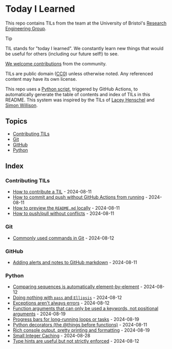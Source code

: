 # Today I Learned

This repo contains TILs from the team at the University of Bristol's [Research Engineering Group](https://jgibristol.github.io/REG/).

> [!TIP]  
> TIL stands for "today I learned". We constantly learn new things that would be useful for others (including our future self!) to see.

[We welcome contributions](#contributing-tils) from the community.

TILs are public domain ([CC0](LICENSE)) unless otherwise noted. Any referenced content may have its own license.

This repo uses a [Python script](build_readme.py), triggered by GitHub Actions, to automatically generate the table of contents and index of TILs in this README. This system was inspired by the TILs of [Lacey Henschel](https://github.com/williln/til) and [Simon Willison](https://github.com/simonw/til).

<!-- Do not manually edit the items in the placeholders below this point. They will be automatically updated by GitHub Actions. -->

## Topics

<!-- toc starts -->
- [Contributing TILs](#contributing-tils)
- [Git](#git)
- [GitHub](#github)
- [Python](#python)
<!-- toc ends -->

## Index

<!-- index starts -->
### Contributing TILs

- [How to contribute a TIL](_contributing-TILs/_how-to-contribute.md) - 2024-08-11
- [How to commit and push without GitHub Actions from running](_contributing-TILs/prevent-GitHub-actions.md) - 2024-08-11
- [How to preview the `README.md` locally](_contributing-TILs/preview-README.md) - 2024-08-11
- [How to push/pull without conflicts](_contributing-TILs/avoiding-conflicts.md) - 2024-08-11

### Git

- [Commonly used commands in Git](Git/common-git-commands.md) - 2024-08-12

### GitHub

- [Adding alerts and notes to GitHub markdown](GitHub/alerts-and-notes-in-markdown.md) - 2024-08-11

### Python

- [Comparing sequences is automatically element-by-element](Python/comparing-sequences.md) - 2024-08-12
- [Doing nothing with `pass` and `Ellipsis`](Python/pass-and-ellipsis.md) - 2024-08-12
- [Exceptions aren't always errors](Python/exceptions-not-always-errors.md) - 2024-08-12
- [Function arguments that can only be used a keywords, not positional arguments](Python/keyword-only-arguments.md) - 2024-08-19
- [Progress bars for long-running loops or tasks](Python/progress-bars.md) - 2024-08-19
- [Python decorators (the @things before functions)](Python/decorators.md) - 2024-08-11
- [Rich console output, pretty printing and formatting](Python/rich-console-output.md) - 2024-08-19
- [Small Integer Caching](Python/small-integer-caching.md) - 2024-08-28
- [Type hints are useful but not strictly enforced](Python/type-hints.md) - 2024-08-12
<!-- index ends -->
